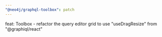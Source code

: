 ```yaml
---
"@neo4j/graphql-toolbox": patch
---
```


feat: Toolbox - refactor the query editor grid to use "useDragResize" from "@graphiql/react"
